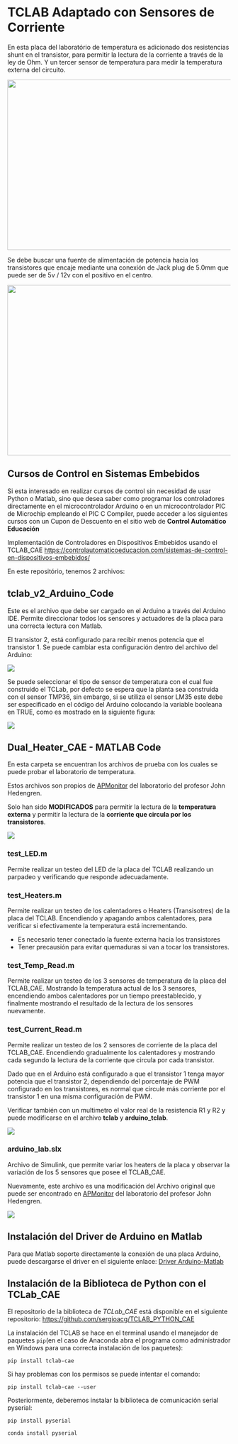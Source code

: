 # TCLAB Adaptado con Sensores de Corriente
En esta placa del laboratório de temperatura es adicionado dos resistencias shunt en el transistor, para permitir la lectura de la corriente a través de la ley de Ohm.  Y un tercer sensor de temperatura para medir la temperatura externa del circuito.

<img src="https://raw.githubusercontent.com/sergioacg/TCLAB_CAE/master/Dual_Heater_CAE/tclab.jpg" width="512" height="384">

Se debe buscar una fuente de alimentación de potencia hacia los transistores que encaje mediante una conexión de Jack plug de 5.0mm que puede ser de 5v / 12v con el positivo en el centro.

<img src="https://github.com/sergioacg/TCLAB_CAE/blob/master/plug_power.jpg?raw=true" width="512" height="384">

Cursos de Control en Sistemas Embebidos
--------------------

Si esta interesado en realizar cursos de control sin necesidad de usar Python o Matlab, sino que desea saber como programar los controladores directamente en el microcontrolador Arduino o en un microcontrolador PIC de Microchip empleando el PIC C Compiler, puede acceder a los siguientes cursos con un Cupon de Descuento en el sitio web de **Control Automático Educación**

Implementación de Controladores en Dispositivos Embebidos usando el TCLAB_CAE <https://controlautomaticoeducacion.com/sistemas-de-control-en-dispositivos-embebidos/>


En este repositório, tenemos 2 archivos:

## tclab_v2_Arduino_Code
Este es el archivo que debe ser cargado en el Arduino a través del Arduino IDE. Permite direccionar todos los sensores y actuadores de la placa para una correcta lectura con Matlab.

El transistor 2, está configurado para recibir menos potencia que el transistor 1. Se puede cambiar esta configuración dentro del archivo del Arduino:

<img src="https://github.com/sergioacg/TCLAB_CAE/blob/master/Potencia.PNG?raw=true">

Se puede seleccionar el tipo de sensor de temperatura con el cual fue construido el TCLab, por defecto se espera que la planta sea construida con el sensor TMP36, sin embargo, si se utiliza el sensor LM35 este debe ser especificado en el código del Arduino colocando la variable booleana en TRUE, como es mostrado en la siguiente figura:


<img src="https://github.com/sergioacg/TCLAB_CAE/blob/master/sensor.png?raw=true">

## Dual_Heater_CAE - MATLAB Code

En esta carpeta se encuentran los archivos de prueba con los cuales se puede probar el laboratorio de temperatura.

Estos archivos son propios de [APMonitor](http://apmonitor.com/pdc/index.php/Main/ArduinoTemperatureControl "APMonitor") del laboratorio del profesor John Hedengren.

Solo han sido **MODIFICADOS** para permitir la lectura de la **temperatura externa** y permitir la lectura de la **corriente que circula por los transistores**.

<img src="https://raw.githubusercontent.com/sergioacg/TCLAB_CAE/master/files.PNG">

### test_LED.m
Permite realizar un testeo del LED de la placa del TCLAB realizando un parpadeo y verificando que responde adecuadamente.

### test_Heaters.m
Permite realizar un testeo de los calentadores o Heaters (Transisotres) de la placa del TCLAB. Encendiendo y apagando ambos calentadores, para verificar si efectivamente la temperatura está  incrementando.

- Es necesario tener conectado la fuente externa hacia los transistores
- Tener precausión para evitar quemaduras si van a tocar los transistores.

### test_Temp_Read.m
Permite realizar un testeo de los 3 sensores de temperatura de la placa del TCLAB_CAE. Mostrando la temperatura actual de los 3 sensores, encendiendo ambos calentadores por un tiempo preestablecido, y finalmente mostrando el resultado de la lectura de los sensores nuevamente.

### test_Current_Read.m
Permite realizar un testeo de los 2 sensores de corriente de la placa del TCLAB_CAE. Encendiendo gradualmente los calentadores y mostrando cada segundo la lectura de la corriente que circula por cada transistor.

Dado que en el Arduino está configurado a que el transistor 1 tenga mayor potencia que el transistor 2, dependiendo del porcentaje de PWM configurado en los transistores, es normal que circule más corriente por el transistor 1 en una misma configuración de PWM.

Verificar también con un multimetro el valor real de la resistencia R1 y R2 y puede modificarse en el archivo **tclab** y **arduino_tclab**.

<img src="https://raw.githubusercontent.com/sergioacg/TCLAB_CAE/master/resistor.PNG">

### arduino_lab.slx
Archivo de Simulink, que permite variar los heaters de la placa y observar la variación de los 5 sensores que posee el TCLAB_CAE.

Nuevamente, este archivo es una modificación del Archivo original que puede ser encontrado en [APMonitor](http://apmonitor.com/pdc/index.php/Main/ArduinoTemperatureControl "APMonitor") del laboratorio del profesor John Hedengren.

<img src="https://raw.githubusercontent.com/sergioacg/TCLAB_CAE/master/simulink.PNG">

## Instalación del Driver de Arduino en Matlab

Para que Matlab soporte directamente la conexión de una placa Arduino, puede descargarse el driver en el siguiente enlace: [Driver Arduino-Matlab](https://la.mathworks.com/hardware-support/arduino-matlab.html)


## Instalación de la Biblioteca de Python con el TCLab_CAE

El repositorio de la biblioteca de *TCLab_CAE* está disponible en el siguiente repositorio: <https://github.com/sergioacg/TCLAB_PYTHON_CAE>

La instalación del TCLAB se hace en el terminal usando el manejador de paquetes ``pip``(en el caso de Anaconda abra el programa como administrador en Windows para una correcta instalación de los paquetes):

``pip install tclab-cae``

Si hay problemas con los permisos se puede intentar el comando:

``pip install tclab-cae --user``

Posteriormente, deberemos instalar la biblioteca de comunicación serial pyserial:

``pip install pyserial``

``conda install pyserial``

